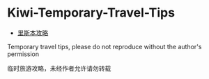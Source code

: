 # Kiwi-Temporary-Travel-Tips

* [里斯本攻略](./里斯本攻略/攻略主页.md)

Temporary travel tips, please do not reproduce without the author's permission

临时旅游攻略，未经作者允许请勿转载